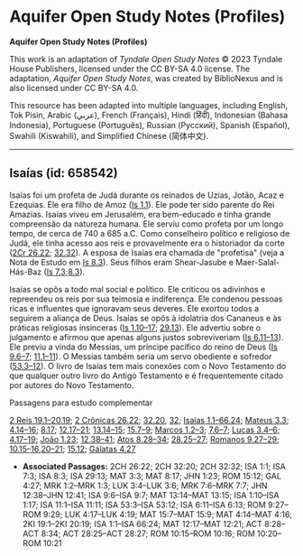 # Aquifer Open Study Notes (Profiles)

**Aquifer Open Study Notes (Profiles)**

This work is an adaptation of *Tyndale Open Study Notes* © 2023 Tyndale House Publishers, licensed under the CC BY\-SA 4\.0 license. The adaptation, *Aquifer Open Study Notes*, was created by BiblioNexus and is also licensed under CC BY\-SA 4\.0\.

This resource has been adapted into multiple languages, including English, Tok Pisin, Arabic (عربي), French (Français), Hindi (हिंदी), Indonesian (Bahasa Indonesia), Portuguese (Português), Russian (Русский), Spanish (Español), Swahili (Kiswahili), and Simplified Chinese (简体中文).



--------------------------------

## Isaías (id: 658542)

Isaías foi um profeta de Judá durante os reinados de Uzias, Jotão, Acaz e Ezequias. Ele era filho de Amoz ([Is 1\.1](https://ref.ly/Isa1:1)). Ele pode ter sido parente do Rei Amazias. Isaías viveu em Jerusalém, era bem\-educado e tinha grande compreensão da natureza humana. Ele serviu como profeta por um longo tempo, de cerca de 740 a 685 a.C. Como conselheiro político e religioso de Judá, ele tinha acesso aos reis e provavelmente era o historiador da corte ([2Cr 26\.22](https://ref.ly/2Chr26:22); [32\.32](https://ref.ly/2Chr32:32)). A esposa de Isaías era chamada de "profetisa" (veja a Nota de Estudo em [Is 8\.3](https://ref.ly/Isa8:3)). Seus filhos eram Shear\-Jasube e Maer\-Salal\-Hás\-Baz ([Is 7\.3](https://ref.ly/Isa7:3);[8\.3](https://ref.ly/Isa8:3)).

Isaías se opôs a todo mal social e político. Ele criticou os adivinhos e repreendeu os reis por sua teimosia e indiferença. Ele condenou pessoas ricas e influentes que ignoravam seus deveres. Ele exortou todos a seguirem a aliança de Deus. Isaías se opôs à idolatria dos Cananeus e às práticas religiosas insinceras ([Is 1\.10–17](https://ref.ly/Isa1:10-Isa1:17); [29\.13](https://ref.ly/Isa29:13)). Ele advertiu sobre o julgamento e afirmou que apenas alguns justos sobreviveriam ([Is 6\.11–13](https://ref.ly/Isa6:11-Isa6:13)). Ele previu a vinda do Messias, um príncipe pacífico do reino de Deus ([Is 9\.6–7](https://ref.ly/Isa9:6-Isa9:7); [11\.1–11](https://ref.ly/Isa11:1-Isa11:11)). O Messias também seria um servo obediente e sofredor ([53\.3–12](https://ref.ly/Isa53:3-Isa53:12)). O livro de Isaías tem mais conexões com o Novo Testamento do que qualquer outro livro do Antigo Testamento e é frequentemente citado por autores do Novo Testamento.

Passagens para estudo complementar

[2 Reis 19\.1–20\.19](https://ref.ly/2Kgs19:1-2Kgs20:19); [2 Crônicas 26\.22](https://ref.ly/2Chr26:22); [32\.20](https://ref.ly/2Chr32:20), [32](https://ref.ly/2Chr32:32); [Isaías 1\.1–66\.24](https://ref.ly/Isa1:1-Isa66:24); [Mateus 3\.3](https://ref.ly/Matt3:3); [4\.14–16](https://ref.ly/Matt4:14-Matt4:16); [8\.17](https://ref.ly/Matt8:17); [12\.17–21](https://ref.ly/Matt12:17-Matt12:21); [13\.14–15](https://ref.ly/Matt13:14-Matt13:15); [15\.7–9](https://ref.ly/Matt15:7-Matt15:9); [Marcos 1\.2–3](https://ref.ly/Mark1:2-Mark1:3); [7\.6–7](https://ref.ly/Mark7:6-Mark7:7); [Lucas 3\.4–6](https://ref.ly/Luke3:4-Luke3:6); [4\.17–19](https://ref.ly/Luke4:17-Luke4:19); [João 1\.23](https://ref.ly/John1:23); [12\.38–41](https://ref.ly/John12:38-John12:41); [Atos 8\.28–34](https://ref.ly/Acts8:28-Acts8:34); [28\.25–27](https://ref.ly/Acts28:25-Acts28:27); [Romanos 9\.27–29](https://ref.ly/Rom9:27-Rom9:29); [10\.15–16](https://ref.ly/Rom10:15-Rom10:16),[20–21](https://ref.ly/Rom10:20-Rom10:21); [15\.12](https://ref.ly/Rom15:12); [Gálatas 4\.27](https://ref.ly/Gal4:27)

* **Associated Passages:** 2CH 26:22; 2CH 32:20; 2CH 32:32; ISA 1:1; ISA 7:3; ISA 8:3; ISA 29:13; MAT 3:3; MAT 8:17; JHN 1:23; ROM 15:12; GAL 4:27; MRK 1:2–MRK 1:3; LUK 3:4–LUK 3:6; MRK 7:6–MRK 7:7; JHN 12:38–JHN 12:41; ISA 9:6–ISA 9:7; MAT 13:14–MAT 13:15; ISA 1:10–ISA 1:17; ISA 11:1–ISA 11:11; ISA 53:3–ISA 53:12; ISA 6:11–ISA 6:13; ROM 9:27–ROM 9:29; LUK 4:17–LUK 4:19; MAT 15:7–MAT 15:9; MAT 4:14–MAT 4:16; 2KI 19:1–2KI 20:19; ISA 1:1–ISA 66:24; MAT 12:17–MAT 12:21; ACT 8:28–ACT 8:34; ACT 28:25–ACT 28:27; ROM 10:15–ROM 10:16; ROM 10:20–ROM 10:21

